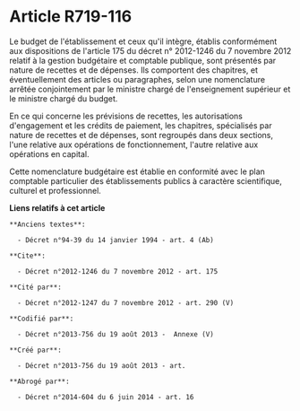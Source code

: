 # Article R719-116

Le budget de l'établissement et ceux qu'il intègre, établis conformément aux dispositions de l'article 175 du décret n°
2012-1246 du 7 novembre 2012 relatif à la gestion budgétaire et comptable publique, sont présentés par nature de recettes et
de dépenses. Ils comportent des chapitres, et éventuellement des articles ou paragraphes, selon une nomenclature arrêtée
conjointement par le ministre chargé de l'enseignement supérieur et le ministre chargé du budget.

En ce qui concerne les prévisions de recettes, les autorisations d'engagement et les crédits de paiement, les chapitres,
spécialisés par nature de recettes et de dépenses, sont regroupés dans deux sections, l'une relative aux opérations de
fonctionnement, l'autre relative aux opérations en capital.

Cette nomenclature budgétaire est établie en conformité avec le plan comptable particulier des établissements publics à
caractère scientifique, culturel et professionnel.

**Liens relatifs à cet article**

	**Anciens textes**:

	  - Décret n°94-39 du 14 janvier 1994 - art. 4 (Ab)

	**Cite**:

	  - Décret n°2012-1246 du 7 novembre 2012 - art. 175

	**Cité par**:

	  - Décret n°2012-1247 du 7 novembre 2012 - art. 290 (V)

	**Codifié par**:

	  - Décret n°2013-756 du 19 août 2013 -  Annexe (V)

	**Créé par**:

	  - Décret n°2013-756 du 19 août 2013 - art.

	**Abrogé par**:

	  - Décret n°2014-604 du 6 juin 2014 - art. 16
